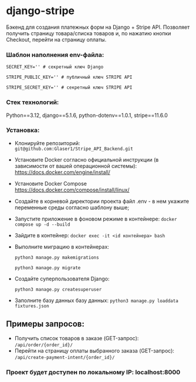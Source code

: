 # django-stripe
Бэкенд для создания платежных форм на Django + Stripe API. Позволяет получить страницу товара/списка товаров и, по нажатию кнопки Checkout, перейти на страницу оплаты.

### Шаблон наполнения env-файла:
``` SECRET_KEY='' # секретный ключ Django ```

``` STRIPE_PUBLIC_KEY='' # публичный ключ STRIPE API ``` 

``` STRIPE_SECRET_KEY='' # секретный ключ STRIPE API ``` 


### Стек технологий:
  Python==3.12, django==5.1.6, python-dotenv==1.0.1, stripe==11.6.0

### Установка:
* Клонируйте репозиторий:
  ``` git@github.com:Glaser1/Stripe_API_Backend.git ```

* Установите Docker согласно официальной инструкции (в зависимости от вашей операционной системы):
    https://docs.docker.com/engine/install/  

* Установите Docker Compose
    https://docs.docker.com/compose/install/linux/

* Создайте в корневой директории проекта файл .env - в нем укажите переменные среды согласно шаблону выше;

* Запустите приложение в фоновом режиме в контейнере: 
  ``` docker compose up -d --build ```
* Зайдите в контейнер:
  ``` docker exec -it <id контейнера> bash ```
  
* Выполните миграцию в контейнерах: 

  ``` python3 manage.py makemigrations ```
  
  ``` python3 manage.py migrate ```

* Создайте суперпользователя Django:

  ``` python3 manage.py createsuperuser ```

* Заполните базу данных базу данных:
  ``` python3 manage.py loaddata fixtures.json ```
  
## Примеры запросов:
 - Получить список товаров в заказе (GET-запрос):
   ``` /api/order/{order_id}/ ```
 - Перейти на страницу оплаты выбранного заказа (GET-запрос):
  ``` /api/create-payment-intent/{order_id}/ ```

  
### Проект будет доступен по локальному IP: localhost:8000
